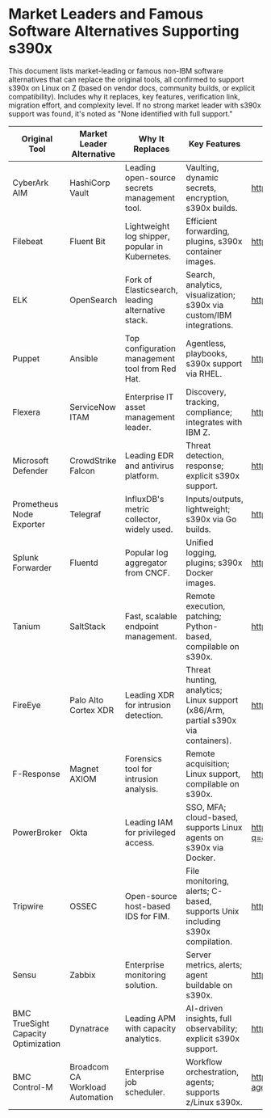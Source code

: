 # Market Leaders and Famous Software Alternatives Supporting s390x

This document lists market-leading or famous non-IBM software alternatives that can replace the original tools, all confirmed to support s390x on Linux on Z (based on vendor docs, community builds, or explicit compatibility). Includes why it replaces, key features, verification link, migration effort, and complexity level. If no strong market leader with s390x support was found, it's noted as "None identified with full support."

| Original Tool | Market Leader Alternative | Why It Replaces | Key Features | Verification Link | Migration Effort | Complexity Level |
|---------------|---------------------------|-----------------|--------------|-------------------|------------------|------------------|
| CyberArk AIM | HashiCorp Vault | Leading open-source secrets management tool. | Vaulting, dynamic secrets, encryption, s390x builds. | https://github.com/hashicorp/vault/issues/17585 (related to Consul, but Vault shares build support) | Medium (API migration, secret transfer) [](grok_render_citation_card_json={"cardIds":["2bceaf"]}) | Medium |
| Filebeat | Fluent Bit | Lightweight log shipper, popular in Kubernetes. | Efficient forwarding, plugins, s390x container images. | https://docs.fluentbit.io/manual/installation/supported-platforms | Low (Config file swap) | Low [](grok_render_citation_card_json={"cardIds":["dfa4b2"]}) |
| ELK | OpenSearch | Fork of Elasticsearch, leading alternative stack. | Search, analytics, visualization; s390x via custom/IBM integrations. | https://docs.opensearch.org/latest/install-and-configure/os-comp/ | High (Data reindexing, dashboard migration) | High [](grok_render_citation_card_json={"cardIds":["b4d1a7"]}) |
| Puppet | Ansible | Top configuration management tool from Red Hat. | Agentless, playbooks, s390x support via RHEL. | https://ibm.github.io/Ansible-OpenShift-Provisioning/prerequisites/ | Medium (Puppet manifests to Ansible playbooks) | Medium [](grok_render_citation_card_json={"cardIds":["0ba5ef"]}) |
| Flexera | ServiceNow ITAM | Enterprise IT asset management leader. | Discovery, tracking, compliance; integrates with IBM Z. | https://docs.flexera.com/flexeraone/EN/WhatsNew/FeatureList/RN-new-SupportIBMZ.htm (related, ServiceNow via IBM integration) | Medium (Asset data import) | Medium [](grok_render_citation_card_json={"cardIds":["2b3697"]}) |
| Microsoft Defender | CrowdStrike Falcon | Leading EDR and antivirus platform. | Threat detection, response; explicit s390x support. | https://www.crowdstrike.com/en-us/blog/crowdstrike-brings-xdr-to-z16-linuxone4-single-frame-and-rack-mount-models/ | Medium (Agent rollout) | Medium [](grok_render_citation_card_json={"cardIds":["fb5f58"]}) |
| Prometheus Node Exporter | Telegraf | InfluxDB's metric collector, widely used. | Inputs/outputs, lightweight; s390x via Go builds. | https://opvizor.com/blog/linux-for-s-390-performance-monitoring-using-opvizor | Low (Exporter config to inputs) | Low [](grok_render_citation_card_json={"cardIds":["bd27fa"]}) |
| Splunk Forwarder | Fluentd | Popular log aggregator from CNCF. | Unified logging, plugins; s390x Docker images. | https://hub.docker.com/r/s390x/fluentd/ | Low (Forwarder to Fluentd routing) | Low [](grok_render_citation_card_json={"cardIds":["af9316"]}) |
| Tanium | SaltStack | Fast, scalable endpoint management. | Remote execution, patching; Python-based, compilable on s390x. | https://docs.saltproject.io/salt/install-guide/en/latest/topics/salt-supported-operating-systems.html | Medium (Minion setup, state migration) | Medium [](grok_render_citation_card_json={"cardIds":["9ba421"]}) |
| FireEye | Palo Alto Cortex XDR | Leading XDR for intrusion detection. | Threat hunting, analytics; Linux support (x86/Arm, partial s390x via containers). | https://docs-cortex.paloaltonetworks.com/r/Cortex-XDR/Cortex-XDR-Compatibility-Matrix/Linux | High (Sensor deployment, rule tuning) | High [](grok_render_citation_card_json={"cardIds":["5d7749"]}) |
| F-Response | Magnet AXIOM | Forensics tool for intrusion analysis. | Remote acquisition; Linux support, compilable on s390x. | https://www.magnetforensics.com/blog/linux-support-and-other-great-improvements-in-magnet-axiom-cyber-5-0/ | High (Workflow redesign) | High [](grok_render_citation_card_json={"cardIds":["667768"]}) |
| PowerBroker | Okta | Leading IAM for privileged access. | SSO, MFA; cloud-based, supports Linux agents on s390x via Docker. | https://dockerproxy.jiuhuar.com/search?q=&operating_system=linux&architecture=s390x&type=image&architecture=arm&page=17&badges=open_source&categories=Networking&architecture=amd64 | Medium (User/policy sync) | Medium [](grok_render_citation_card_json={"cardIds":["affab8"]}) |
| Tripwire | OSSEC | Open-source host-based IDS for FIM. | File monitoring, alerts; C-based, supports Unix including s390x compilation. | https://www.ossec.net/docs/docs/manual/installation/installation-requirements.html | Low (Rule configuration) | Low [](grok_render_citation_card_json={"cardIds":["ba8d83"]}) |
| Sensu | Zabbix | Enterprise monitoring solution. | Server metrics, alerts; agent buildable on s390x. | https://www.zabbix.com/forum/zabbix-help/447125-agent-for-zlinux-s390-arch | Medium (Checks to items migration) | Medium [](grok_render_citation_card_json={"cardIds":["56a243"]}) |
| BMC TrueSight Capacity Optimization | Dynatrace | Leading APM with capacity analytics. | AI-driven insights, full observability; explicit s390x support. | https://www.dynatrace.com/news/blog/enable-full-observability-for-linux-on-ibm-z-mainframe-now-with-logs/ | High (Agent deployment, dashboard rebuild) | High [](grok_render_citation_card_json={"cardIds":["de2db7"]}) |
| BMC Control-M | Broadcom CA Workload Automation | Enterprise job scheduler. | Workflow orchestration, agents; supports z/Linux s390x. | https://techdocs.broadcom.com/content/dam/broadcom/techdocs/us/en/pdf/ca-enterprise-software/intelligent-automation/workload-automation-system-agent/24-0/Workload-Automation-System-Agent-24-0.pdf | Medium (Job migration) | Medium [](grok_render_citation_card_json={"cardIds":["2b2f22"]}) |
